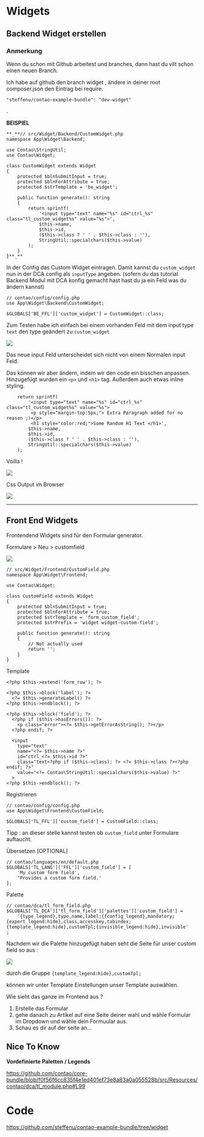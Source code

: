 # Widgets


## Backend Widget erstellen

### Anmerkung

Wenn du schon mit Github arbeitest und branches,
dann hast du vllt schon einen neuen Branch.

Ich habe auf github den branch widget ,
ändere in deiner root composer.json den Eintrag bei require.



    "steffenu/contao-example-bundle": "dev-widget"

.

**BEISPIEL**

    **_**// src/Widget/Backend/CustomWidget.php
    namespace App\Widget\Backend;
    
    use Contao\StringUtil;
    use Contao\Widget;
    
    class CustomWidget extends Widget
    {
        protected $blnSubmitInput = true;
        protected $blnForAttribute = true;
        protected $strTemplate = 'be_widget';
    
        public function generate(): string
        {
            return sprintf(
                '<input type="text" name="%s" id="ctrl_%s" class="tl_custom_widget%s" value="%s">',
                $this->name,
                $this->id,
                ($this->class ? ' ' . $this->class : ''),
                StringUtil::specialchars($this->value)
            );
        }
    }**_**


In der Config das Custom Widget eintragen.
Damit kannst du `custom_widget` nun in der DCA config
als `inputType` angeben.
(sofern du das tutorial Backend Modul mit DCA konfig gemacht hast
hast du ja ein Feld was du ändern kannst)

    // contao/config/config.php
    use App\Widget\Backend\CustomWidget;
    
    $GLOBALS['BE_FFL']['custom_widget'] = CustomWidget::class;


Zum Testen habe ich einfach bei einem
vorhanden Feld mit dem input type `text`
den type geändert zu `custom_widget`

![](https://i.imgur.com/sUYn9GQ.png)

Das neue input Feld unterscheidet sich nicht von einem 
Normalen input Feld.

Das können wir aber ändern, indem wir den code ein bisschen anpassen.
Hinzugefügt wurden ein `<p>` und `<h1>` tag. 
Außerdem auch etwas inline styling.


        return sprintf(
            '<input type="text" name="%s" id="ctrl_%s" class="tl_custom_widget%s" value="%s">
             <p style="margin-top:5px;"> Extra Paragraph added for no reason ;)</p>
             <h1 style="color:red;">Some Random H1 Text </h1>',
            $this->name,
            $this->id,
            ($this->class ? ' ' . $this->class : ''),
            StringUtil::specialchars($this->value)
        );

Voilla !

![](https://i.imgur.com/zh7Aeon.png)

Css Output im Browser 

![](https://i.imgur.com/adgqL72.png)

---

## Front End Widgets

Frontendend Widgets sind
für den Formular generator.

Formulare >  Neu > customfield

![](https://i.imgur.com/GkXlGUY.png)


    // src/Widget/Frontend/CustomField.php
    namespace App\Widget\Frontend;
    
    use Contao\Widget;
    
    class CustomField extends Widget
    {
        protected $blnSubmitInput = true;
        protected $blnForAttribute = true;
        protected $strTemplate = 'form_custom_field';
        protected $strPrefix = 'widget widget-custom-field';
    
        public function generate(): string
        {
            // Not actually used
            return '';
        }
    }


Template


    <?php $this->extend('form_row'); ?>
    
    <?php $this->block('label'); ?>
      <?= $this->generateLabel() ?>
    <?php $this->endblock(); ?>
    
    <?php $this->block('field'); ?>
      <?php if ($this->hasErrors()): ?>
        <p class="error"><?= $this->getErrorAsString(); ?></p>
      <?php endif; ?>
    
      <input 
        type="text" 
        name="<?= $this->name ?>" 
        id="ctrl_<?= $this->id ?>" 
        class="text<?php if ($this->class): ?> <?= $this->class ?><?php endif; ?>" 
        value="<?= Contao\StringUtil::specialchars($this->value) ?>"
      >
    <?php $this->endblock(); ?>


Registrieren

    // contao/config/config.php
    use App\Widget\Frontend\CustomField;
    
    $GLOBALS['TL_FFL']['custom_field'] = CustomField::class;

Tipp : an dieser stelle kannst testen
ob `custom_field` unter Formulare auftaucht.

Übersetzen [OPTIONAL]

    // contao/languages/en/default.php
    $GLOBALS['TL_LANG']['FFL']['custom_field'] = [
        'My custom form field',
        'Provides a custom form field.'
    ];

Palette

    // contao/dca/tl_form_field.php
    $GLOBALS['TL_DCA']['tl_form_field']['palettes']['custom_field'] = 
        '{type_legend},type,name,label;{fconfig_legend},mandatory;{expert_legend:hide},class,accesskey,tabindex;{template_legend:hide},customTpl;{invisible_legend:hide},invisible'
    ;


Nachdem wir die Palette hinzugefügt haben
seht die Seite für unser custom field so aus :

![](https://i.imgur.com/cQ2StSD.png)

durch die Gruppe `{template_legend:hide},customTpl;`

können wir unter Template Einstellungen unser Template auswählen.

Wie sieht das ganze im Frontend aus ?

1. Erstelle das Formular 
2. gehe danach zu Artikel auf eine Seite deiner wahl und wähle Formular im Dropdown und wähle dein Formuular aus.
3. Schau es dir auf der seite an... 

## Nice To Know

**Vordefinierte Paletten / Legends**


https://github.com/contao/core-bundle/blob/f0f56f6cc835f4e1ed401ef73e8a83a0a055528b/src/Resources/contao/dca/tl_module.php#L99


# Code

https://github.com/steffenu/contao-example-bundle/tree/widget